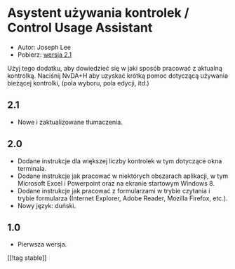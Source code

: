 # Asystent używania kontrolek / Control Usage Assistant #

* Autor: Joseph Lee
* Pobierz: [wersja 2.1][1]

Użyj tego dodatku, aby dowiedzieć się w jaki sposób pracować z aktualną
kontrolką.  Naciśnij NvDA+H aby uzyskać krótką pomoc dotyczącą używania
bieżącej kontrolki, (pola wyboru, pola edycji, itd.)

## 2.1 ##

* Nowe i zaktualizowane tłumaczenia.


## 2.0 ##

* Dodane instrukcje dla większej liczby kontrolek w tym dotyczące okna
  terminala.
* Dodane instrukcje jak pracować w niektórych obszarach aplikacji, w tym
  Microsoft Excel i Powerpoint oraz na ekranie startowym Windows 8.
* Dodane instrukcje jak pracować z formularzami w trybie czytania i trybie
  formularza (Internet Explorer, Adobe Reader, Mozilla Firefox, etc.).
* Nowy język: duński.


## 1.0 ##

* Pierwsza wersja.

[[!tag stable]]

[1]: http://addons.nvda-project.org/files/get.php?file=cua
